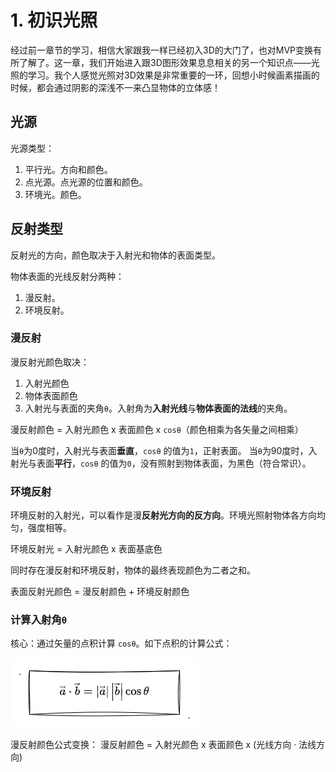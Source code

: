 # 1. 初识光照

经过前一章节的学习，相信大家跟我一样已经初入3D的大门了，也对MVP变换有所了解了。这一章，我们开始进入跟3D图形效果息息相关的另一个知识点——光照的学习。我个人感觉光照对3D效果是非常重要的一环，回想小时候画素描画的时候，都会通过阴影的深浅不一来凸显物体的立体感！

## 光源

光源类型：
1. 平行光。方向和颜色。
2. 点光源。点光源的位置和颜色。
3. 环境光。颜色。

## 反射类型

反射光的方向，颜色取决于入射光和物体的表面类型。

物体表面的光线反射分两种：
1. 漫反射。
2. 环境反射。

### 漫反射
漫反射光颜色取决：
1. 入射光颜色
2. 物体表面颜色
3. 入射光与表面的夹角`θ`。入射角为**入射光线**与**物体表面的法线**的夹角。

漫反射颜色 = 入射光颜色 x 表面颜色 x `cosθ`（颜色相乘为各矢量之间相乘）

当`θ`为0度时，入射光与表面**垂直**，`cosθ` 的值为`1`，正射表面。
当`θ`为90度时，入射光与表面**平行**，`cosθ` 的值为`0`，没有照射到物体表面，为黑色（符合常识）。

### 环境反射

环境反射的入射光，可以看作是漫**反射光方向的反方向**。环境光照射物体各方向均匀，强度相等。

环境反射光 = 入射光颜色 x 表面基底色

同时存在漫反射和环境反射，物体的最终表现颜色为二者之和。

表面反射光颜色 = 漫反射颜色 + 环境反射颜色

### 计算入射角`θ`

核心：通过矢量的点积计算 `cosθ`。如下点积的计算公式：

![2.4](../../public/images/fourth/2.4.png)

漫反射颜色公式变换：
漫反射颜色 = 入射光颜色 x 表面颜色 x (光线方向 · 法线方向)

